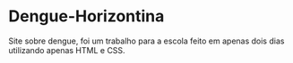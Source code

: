 # Dengue-Horizontina
Site sobre dengue, foi um trabalho para a escola feito em apenas dois dias utilizando apenas HTML e CSS.
